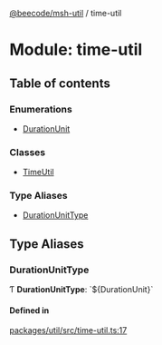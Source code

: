 [@beecode/msh-util](../README.md) / time-util

# Module: time-util

## Table of contents

### Enumerations

- [DurationUnit](../enums/time_util.DurationUnit.md)

### Classes

- [TimeUtil](../classes/time_util.TimeUtil.md)

### Type Aliases

- [DurationUnitType](time_util.md#durationunittype)

## Type Aliases

### DurationUnitType

Ƭ **DurationUnitType**: \`${DurationUnit}\`

#### Defined in

[packages/util/src/time-util.ts:17](https://github.com/beecode-rs/msh-util/blob/1217d8d/src/time-util.ts#L17)
